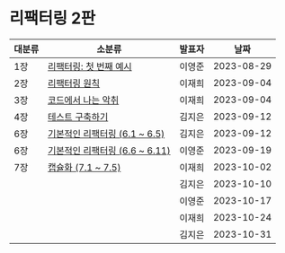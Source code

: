 # 리팩터링 2판

| 대분류 | 소분류                                            | 발표자 | 날짜       |
| ------ | ------------------------------------------------- | ------ | ---------- |
| 1장    | [리팩터링: 첫 번째 예시](Chapter%2001.md)         | 이영준 | 2023-08-29 |
| 2장    | [리팩터링 원칙](Chapter%2002.md)                  | 이재희 | 2023-09-04 |
| 3장    | [코드에서 나는 악취](Chapter%2003.md)             | 이재희 | 2023-09-04 |
| 4장    | [테스트 구축하기](Chapter%2004.md)                | 김지은 | 2023-09-12 |
| 6장    | [기본적인 리팩터링 (6.1 ~ 6.5)](Chapter%2006.md)  | 김지은 | 2023-09-12 |
| 6장    | [기본적인 리팩터링 (6.6 ~ 6.11)](Chapter%2006.md) | 이영준 | 2023-09-19 |
| 7장    | [캡슐화 (7.1 ~ 7.5)](Chapter%2007.md)             | 이재희 | 2023-10-02 |
|        |                                                   | 김지은 | 2023-10-10 |
|        |                                                   | 이영준 | 2023-10-17 |
|        |                                                   | 이재희 | 2023-10-24 |
|        |                                                   | 김지은 | 2023-10-31 |
